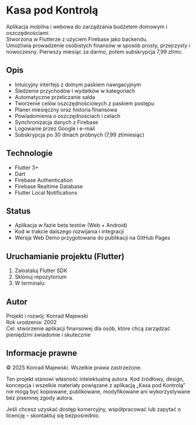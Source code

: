 # Kasa pod Kontrolą

Aplikacja mobilna i webowa do zarządzania budżetem domowym i oszczędnościami.  
Stworzona w Flutterze z użyciem Firebase jako backendu.  
Umożliwia prowadzenie osobistych finansów w sposób prosty, przejrzysty i nowoczesny.
Pierwszy miesiąc za darmo, potem subskrypcja 7,99 zł/mc.

## Opis

- Intuicyjny interfejs z dolnym paskiem nawigacyjnym
- Śledzenie przychodów i wydatków w kategoriach
- Automatyczne przeliczanie salda
- Tworzenie celów oszczędnościowych z paskiem postępu
- Planer miesięczny oraz historia finansowa
- Powiadomienia o oszczędnościach i celach
- Synchronizacja danych z Firebase
- Logowanie przez Google i e-mail
- Subskrypcja po 30 dniach próbnych (7,99 zł/miesiąc)

## Technologie

- Flutter 3+
- Dart
- Firebase Authentication
- Firebase Realtime Database
- Flutter Local Notifications

## Status

- Aplikacja w fazie beta testów (Web + Android)
- Kod w trakcie dalszego rozwijania i integracji
- Wersja Web Demo przygotowana do publikacji na GitHub Pages

## Uruchamianie projektu (Flutter)

1. Zainstaluj Flutter SDK
2. Sklonuj repozytorium
3. W terminalu:


## Autor

Projekt i rozwój: Konrad Majewski  
Rok urodzenia: 2002  
Cel: stworzenie aplikacji finansowej dla osób, które chcą zarządzać pieniędzmi świadomie i skutecznie

## Informacje prawne

© 2025 Konrad Majewski. Wszelkie prawa zastrzeżone.

Ten projekt stanowi własność intelektualną autora. Kod źródłowy, design, koncepcja i wszelkie materiały powiązane z aplikacją „Kasa pod Kontrolą” nie mogą być kopiowane, publikowane, modyfikowane ani wykorzystywane bez pisemnej zgody autora.

Jeśli chcesz uzyskać dostęp komercyjny, współpracować lub zapytać o licencję – skontaktuj się bezpośrednio.
